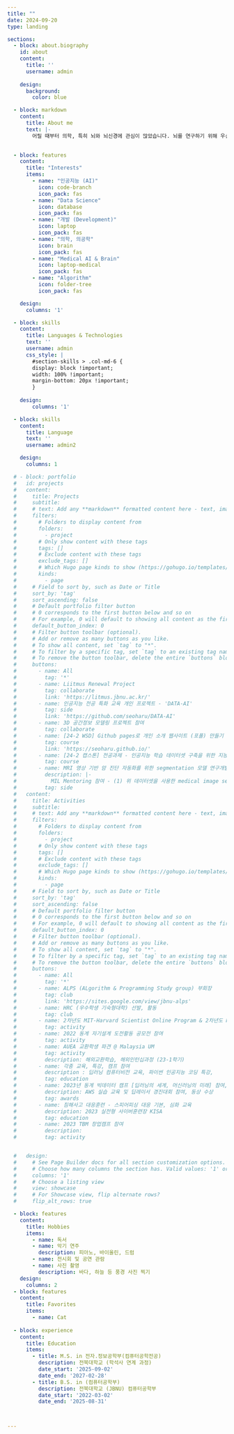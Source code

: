 ```yaml
---
title: ""
date: 2024-09-20
type: landing

sections:
  - block: about.biography
    id: about
    content:
      title: ''
      username: admin
      
    design:
      background:
        color: blue

  - block: markdown
    content:
      title: About me
      text: |-
        어릴 때부터 의학, 특히 뇌와 뇌신경에 관심이 많았습니다. 뇌를 연구하기 위해 우선 컴퓨터공학과 인공지능을 배워야겠다는 생각 하에 컴퓨터공학부에 입학했고, 컴퓨터공학부와 바이오메디컬공학부의 수업을 들으며 의학과 의공학, 컴퓨터공학의 전반을 배우고 있습니다. 여러 분야를 넘나들며 연결짓고 융합해 복합적인 무언가를 만들어내는 것을 즐깁니다. 의학과 공학의 결합으로 의공학, 뇌공학 전반을 연구하는 삶을 살고 싶습니다. 의료인공지능의 응용 영역에서도 뇌공학과 뇌신경 쪽, 특히 뇌 컴퓨터 인터페이스 분야의 뇌신경 모델링과 심층신경망 분야에서 뇌의 메커니즘을 해석하는 연구에 관심 있습니다.
        

  - block: features
    content:
      title: "Interests"
      items:
        - name: "인공지능 (AI)"
          icon: code-branch
          icon_pack: fas
        - name: "Data Science"
          icon: database
          icon_pack: fas
        - name: "개발 (Development)"
          icon: laptop
          icon_pack: fas
        - name: "의학, 의공학"
          icon: brain
          icon_pack: fas
        - name: "Medical AI & Brain"
          icon: laptop-medical
          icon_pack: fas
        - name: "Algorithm"
          icon: folder-tree
          icon_pack: fas

    design:
      columns: '1'

  - block: skills
    content:
      title: Languages & Technologies
      text: ''
      username: admin
      css_style: |
        #section-skills > .col-md-6 {
        display: block !important;
        width: 100% !important;  
        margin-bottom: 20px !important; 
        }
          
    design:
        columns: '1'

  - block: skills
    content:
      title: Language
      text: ''
      username: admin2

    design:
      columns: 1

  # - block: portfolio
  #   id: projects
  #   content:
  #     title: Projects
  #     subtitle: 
  #     # text: Add any **markdown** formatted content here - text, images, videos, galleries - and even HTML code!
  #     filters:
  #       # Folders to display content from
  #       folders:
  #         - project
  #       # Only show content with these tags
  #       tags: []
  #       # Exclude content with these tags
  #       exclude_tags: []
  #       # Which Hugo page kinds to show (https://gohugo.io/templates/section-templates/#page-kinds)
  #       kinds:
  #         - page
  #     # Field to sort by, such as Date or Title
  #     sort_by: 'tag'
  #     sort_ascending: false
  #     # Default portfolio filter button
  #     # 0 corresponds to the first button below and so on
  #     # For example, 0 will default to showing all content as the first button below shows content with *any* tag
  #     default_button_index: 0
  #     # Filter button toolbar (optional).
  #     # Add or remove as many buttons as you like.
  #     # To show all content, set `tag` to "*".
  #     # To filter by a specific tag, set `tag` to an existing tag name.
  #     # To remove the button toolbar, delete the entire `buttons` block.
  #     buttons:
  #       - name: All
  #         tag: '*'
  #       - name: Liitmus Renewal Project
  #         tag: collaborate
  #         link: 'https://litmus.jbnu.ac.kr/'
  #       - name: 인공지능 전공 특화 교육 개인 프로젝트 - 'DATA-AI'
  #         tag: side
  #         link: 'https://github.com/seoharu/DATA-AI'
  #       - name: 3D 공간정보 모델링 프로젝트 참여 
  #         tag: collaborate
  #       - name: [24-2 WSD] Github pages로 개인 소개 웹사이트 (포폴) 만들기
  #         tag: course
  #         link: 'https://seoharu.github.io/'
  #       - name: [24-2 캡스톤] 전공과제 - 인공지능 학습 데이터셋 구축을 위한 지능형 온라인 레이블 툴 제작
  #         tag: course
  #       - name: MRI 영상 기반 암 진단 자동화를 위한 segmentation 모델 연구개발
  #         description: |- 
  #           MIL Mentoring 참여 - (1) 위 데이터셋을 사용한 medical image segmentation 기존연구(논문) 조사, (2) 최신 segmentation 모델 조사, (3)기존 모델 변경 및 성능 비교
  #         tag: side
  #   content:
  #     title: Activities
  #     subtitle: 
  #     # text: Add any **markdown** formatted content here - text, images, videos, galleries - and even HTML code!
  #     filters:
  #       # Folders to display content from
  #       folders:
  #         - project
  #       # Only show content with these tags
  #       tags: []
  #       # Exclude content with these tags
  #       exclude_tags: []
  #       # Which Hugo page kinds to show (https://gohugo.io/templates/section-templates/#page-kinds)
  #       kinds:
  #         - page
  #     # Field to sort by, such as Date or Title
  #     sort_by: 'tag'
  #     sort_ascending: false
  #     # Default portfolio filter button
  #     # 0 corresponds to the first button below and so on
  #     # For example, 0 will default to showing all content as the first button below shows content with *any* tag
  #     default_button_index: 0
  #     # Filter button toolbar (optional).
  #     # Add or remove as many buttons as you like.
  #     # To show all content, set `tag` to "*".
  #     # To filter by a specific tag, set `tag` to an existing tag name.
  #     # To remove the button toolbar, delete the entire `buttons` block.
  #     buttons:
  #       - name: All
  #         tag: '*'
  #       - name: ALPS (ALgorithm & Programming Study group) 부회장
  #         tag: club
  #         link: 'https://sites.google.com/view/jbnu-alps'
  #       - name: HRC (우수학생 기숙형대학) 선발, 활동
  #         tag: club
  #       - name: 2차년도 MIT-Harvard Scientist Online Program & 2차년도 Harvard Medical School Bio-Science Online Program 참여
  #         tag: activity
  #       - name: 2022 동계 자기설계 도전활동 공모전 참여
  #         tag: activity
  #       - name: AUEA 교환학생 파견 @ Malaysia UM
  #         tag: activity
  #         description: 해외교환학습, 해외인턴십과정 (23-1학기)
  #       - name: 각종 교육, 특강, 캠프 참여
  #         description : 딥러닝 컴퓨터비전 교육, 파이썬 인공지능 코딩 특강, 
  #         tag: education
  #       - name: 2023년 동계 빅데이터 캠프 [딥러닝의 세계, 머신러닝의 미래] 참여, 수상
  #         description: AWS 실습 교육 및 딥레이서 경진대회 참여, 동상 수상
  #         tag: awards
  #       - name: 침해사고 대응훈련 - 스피어피싱 대응 기본, 심화 교육
  #         description: 2023 실전형 사이버훈련장 KISA
  #         tag: education
  #       - name: 2023 TBM 창업캠프 참여
  #         description: 
  #         tag: activity


  #   design:
  #     # See Page Builder docs for all section customization options.
  #     # Choose how many columns the section has. Valid values: '1' or '2'.
  #     columns: '1'
  #     # Choose a listing view
  #     view: showcase
  #     # For Showcase view, flip alternate rows?
  #     flip_alt_rows: true

  - block: features
    content:
      title: Hobbies
      items:
        - name: 독서
        - name: 악기 연주
          description: 피아노, 바이올린, 드럼
        - name: 전시회 및 공연 관람
        - name: 사진 촬영
          description: 바다, 하늘 등 풍경 사진 찍기
    design:
      columns: 2
  - block: features
    content:
      title: Favorites
      items:
        - name: Cat
  
  - block: experience
    content:
      title: Education
      items:
        - title: M.S. in 전자.정보공학부(컴퓨터공학전공)
          description: 전북대학교 (학석사 연계 과정)
          date_start: '2025-09-02'
          date_end: '2027-02-28'
        - title: B.S. in (컴퓨터공학부)
          description: 전북대학교 (JBNU) 컴퓨터공학부
          date_start: '2022-03-02'
          date_end: '2025-08-31'



---
```


<!-- 
---
# 홈페이지 제목을 사이트 제목으로 사용하려면 비워두세요
title: ""

date: 2024-09-20
type: landing

design:
  # 기본 섹션 간격
  spacing: "6rem"


---
# Display name
title: seoharu.github.io

# Name pronunciation (optional)
name_pronunciation: 최서연

# Full name (for SEO)
first_name: SEOYEON
last_name: CHOI

# Status emoji
status:
  icon: 💻

authors:
  - admin
  
# Is this the primary user of the site?
superuser: true

# Role/position/tagline
role: Student
position: Undergraduate research student

# Organizations/Affiliations to show in About widget
organizations:
  - name: JBNU - Division of Computer Science and Engineering
    url: https://csai.jbnu.ac.kr/csai/index.do
affiliations:
  - name: MACS
    url: https://jbnu.macs.or.kr/
major: 컴퓨터공학
joint_major: 메디컬AI

# Short bio (displayed in user profile at end of posts)
bio: 컴퓨터공학부 학부생이자 메디컬AI 연계전공생입니다. 관련 연구실에서 학부연구생으로 있으면서, 메디컬AI 분야의 연구와 프로젝트를 진행하고 있습니다. 좋아하는 것들로 일상을 채우고 발전하려 끊임없이 노력합니다. 

interests:
  - 인공지능 (AI)
  - 데이터 분석 (Data Science)
  - 개발 (Development)
  - 의학, 의공학
  - Medical AI & Brain
  - Global

education:
  courses:
    - course: M.S. in (전자.정보공학부(컴퓨터공학전공))
      institution: 전북대학교 (학석사 연계 과정)
      year: 2025.09 ~ 2027.02 (예정)
    - course: B.S. in (컴퓨터공학부)
      institution: 전북대학교
      year: 2022 ~ 진행 중 (2025.09 졸업 예정)

skills:
  items:
    - name: 데이터 분석 및 모델링
      description: ''
      percent: 50
      icon: chart-bar
    - name: Front-end
      description: ''
      percent: 40
    - name: Back-end
      description: ''
      percent: 10
    - name: AI
      description: ''
      percent: 30
languages:
  - name: programming
    items: 
      - name: Basic Language
        description: C, C++, Python
      - name: Web-oriented Language
        description: Javascript, TypeScript
  - name: frameworks
    items:
      - name: Deep learning frameworks
        desctription: Python (Tensorflow, pytorch), C++ (CUDA)
      - name: Web frameworks
        description: Vue.js
  - name: DBMS
    items: 
      - name: SQL
        description: MySQL, MongoDB
  - name: AWS
    
  - name: lingual
    items:
      - name: Korean
        description: Native
      - name: English
        description: Academic (studying one semester as exchange students in Malaysia)
      - name: Espanol
        description: daily conversation 

hobbys:
  items:
    - name: 독서
      description: ''
    - name: 악기
      description: 피아노, 바이올린 and 드럼
    - name: 전시회, 공연 감상
    - name: 사진

favorites:
  items:
    - name: Cat
    - name: 


# Social Networking
# Need to use another icon? Simply download the SVG icon to your `assets/media/icons/` folder.
profiles:
  - icon: at-symbol
    url: 'mailto:yunseul@jbnu.ac.kr'
    label: E-mail Me
  - icon: github
    url: https://github.com/seoharu
    label: github
  # Link to a PDF of your resume/CV - upload it to `static/uploads/resume.pdf`
  # - icon: academicons/cv
  #   url: uploads/resume.pdf
  #   label: Download my resume
  # - icon: rss
  #   url: ./post/index.xml
  #   label: Subscribe to my blog via RSS feed

# Highlight the author in author lists? (true/false)
highlight_name: true

user_groups:
  - admin

# Author's website URL
website: "https://seoharu.github.io/"
---

어릴 때부터 의학, 특히 뇌와 뇌신경에 관심이 많았습니다. 뇌를 연구하기 위해 우선 컴퓨터공학과 인공지능을 배워야겠다는 생각 하에 컴퓨터공학부에 입학했고, 컴퓨터공학부와 바이오메디컬공학부의 수업을 들으며 의학과 의공학, 컴퓨터공학의 전반을 배우고 있습니다. 여러 분야를 넘나들며 연결짓고 융합해 복합적인 무언가를 만들어내는 것을 즐깁니다. 의학과 공학의 결합으로 의공학, 뇌공학 전반을 연구하는 삶을 살고 싶습니다. 의료인공지능의 응용 영역에서도 뇌공학과 뇌신경 쪽, 특히 뇌 컴퓨터 인터페이스 분야의 뇌신경 모델링과 심층신경망 분야에서 뇌의 메커니즘을 해석하는 연구에 관심 있습니다.


sections:
  - block: features
    content:
      title: Profile
      # 표시할 사용자 프로필 선택 (`content/authors/` 내 폴더명)
      username: admin
      text: ""
    design:
      css_class: dark
      background:
        color: white

        image:
          # `assets/media/`에 배경 이미지를 추가하세요.
          # filename: a.svg
          filters:
            brightness: 1.0
          size: cover
          position: center
          parallax: false


  
        

    design:
      # 레이아웃 보기 선택
      view: date-title-summary
      # 간격 줄이기
      spacing:
        padding: [0, 0, 0, 0]

  - block: collection
    content:
      id: section-1
      title: hobbies
      filters:
        folders:
          - name: 독서
            description: ""
          - name: 악기
            description: 피아노, 바이올린, 그리고 드럼
          - name: 전시회, 공연 감상
            descriptipn: ""
          - name: 사진
            description: 바다, 하늘 등 풍경 사진 찍기 
  - block: collection
    content:
      id: section-2
      title: hobbies
      filters:
        folders:
          - name: "Cat"
            description: ""

  # - block: cta-card
  #   demo: true # Hugo Blox Builder 데모 사이트에서만 이 섹션을 표시
  #   content:
  #     title: "👉 이와 같은 학술 웹사이트를 만들어 보세요"
  #     text: |-
  #       이 사이트는 250,000명 이상의 학자들이 신뢰하는 무료 Hugo 기반 오픈소스 웹사이트 빌더인 Hugo Blox Builder로 생성되었습니다.

  #       <a class="github-button" href="https://github.com/HugoBlox/hugo-blox-builder" data-color-scheme="no-preference: light; light: light; dark: dark;" data-icon="octicon-star" data-size="large" data-show-count="true" aria-label="GitHub에서 HugoBlox/hugo-blox-builder에 Star를 주기">Star</a>

  #       블록으로 쉽게 구축하세요 - 코딩 필요 없음!

  #       랜딩 페이지, 세컨드 브레인, 코스에서 학술 이력서, 컨퍼런스, 기술 블로그까지 모두 구축 가능합니다.
  #     button:
  #       text: "시작하기"
  #       url: "https://hugoblox.com/templates/"
    design:
      card:
        # 카드 배경 색상 (CSS 클래스)
        css_class: "bg-primary-700"
        css_style: ""
--- -->